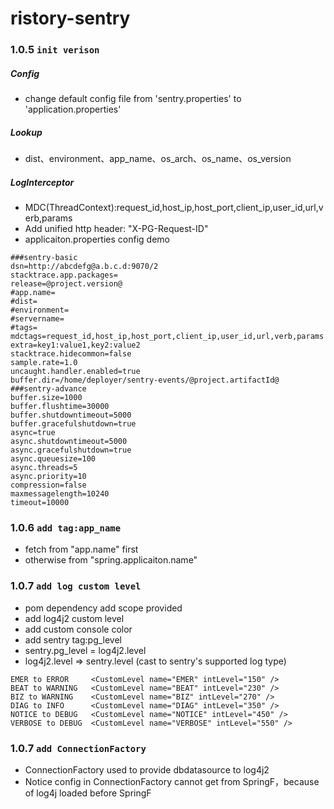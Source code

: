 # ristory-sentry

### 1.0.5 `init verison`
##### Config
* change default config file from 'sentry.properties' to 'application.properties'

##### Lookup
* dist、environment、app_name、os_arch、os_name、os_version

##### LogInterceptor
* MDC(ThreadContext):request_id,host_ip,host_port,client_ip,user_id,url,verb,params
* Add unified http header: "X-PG-Request-ID"
* applicaiton.properties config demo


```
###sentry-basic
dsn=http://abcdefg@a.b.c.d:9070/2
stacktrace.app.packages=
release=@project.version@
#app.name=
#dist=
#environment=
#servername=
#tags=
mdctags=request_id,host_ip,host_port,client_ip,user_id,url,verb,params
extra=key1:value1,key2:value2
stacktrace.hidecommon=false
sample.rate=1.0
uncaught.handler.enabled=true
buffer.dir=/home/deployer/sentry-events/@project.artifactId@
###sentry-advance
buffer.size=1000
buffer.flushtime=30000
buffer.shutdowntimeout=5000
buffer.gracefulshutdown=true
async=true
async.shutdowntimeout=5000
async.gracefulshutdown=true
async.queuesize=100
async.threads=5
async.priority=10
compression=false
maxmessagelength=10240
timeout=10000
```

### 1.0.6 `add tag:app_name`

* fetch from "app.name" first
* otherwise from  "spring.applicaiton.name"

### 1.0.7 `add log custom level`

* pom dependency add scope provided
* add log4j2 custom level
* add custom console color
* add sentry tag:pg_level 
* sentry.pg_level = log4j2.level
* log4j2.level => sentry.level (cast to sentry's supported log type)

```
EMER to ERROR     <CustomLevel name="EMER" intLevel="150" />     
BEAT to WARNING   <CustomLevel name="BEAT" intLevel="230" />     
BIZ to WARNING    <CustomLevel name="BIZ" intLevel="270" />     
DIAG to INFO      <CustomLevel name="DIAG" intLevel="350" />     
NOTICE to DEBUG   <CustomLevel name="NOTICE" intLevel="450" />     
VERBOSE to DEBUG  <CustomLevel name="VERBOSE" intLevel="550" />     
```

### 1.0.7 `add ConnectionFactory`

* ConnectionFactory used to provide dbdatasource to log4j2
* Notice config in ConnectionFactory cannot get from SpringF，because of log4j loaded before SpringF

